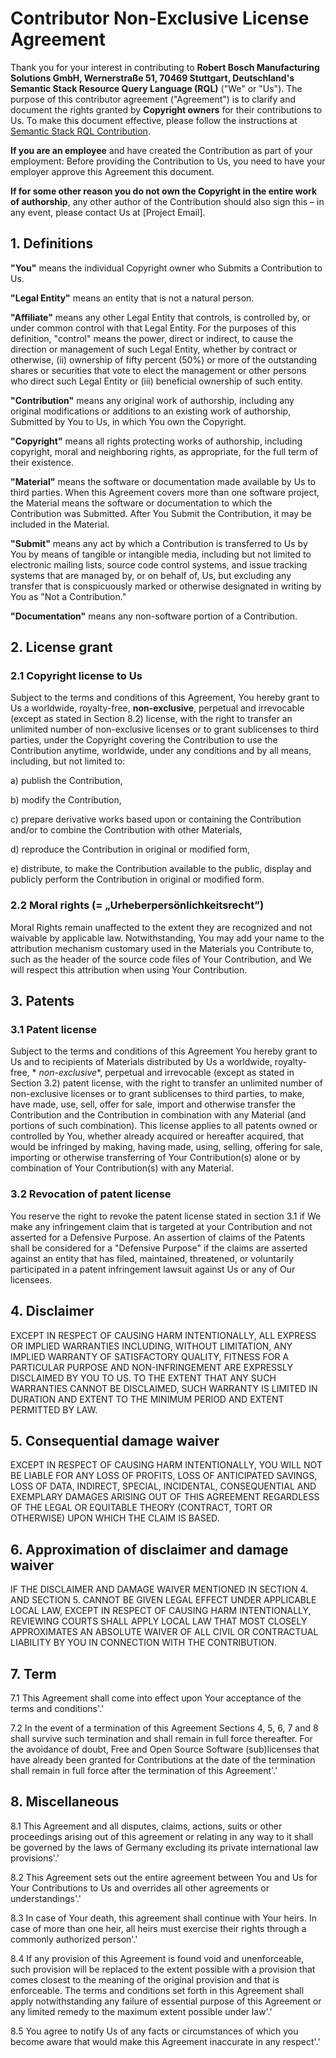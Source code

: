 # Contributor Non-Exclusive License Agreement

Thank you for your interest in contributing to **Robert Bosch Manufacturing Solutions GmbH, Wernerstraße 51, 70469 Stuttgart, Deutschland's Semantic Stack
Resource Query Language (RQL)** ("We" or "Us").
The purpose of this contributor agreement ("Agreement") is to clarify and document the rights granted by **Copyright owners** for their contributions to Us. To
make this document effective, please follow the instructions at [Semantic Stack RQL Contribution](https://github.com/bci-oss/semanticstack-rql).

**If you are an employee** and have created the Contribution as part of your employment:
Before providing the Contribution to Us, you need to have your employer approve this Agreement this document.

**If for some other reason you do not own the Copyright in the entire work of authorship**, any other author of the Contribution should also sign this – in any
event, please contact Us at [Project Email].

## 1. Definitions

**"You"** means the individual Copyright owner who Submits a Contribution to Us.

**"Legal Entity"** means an entity that is not a natural person.

**"Affiliate"** means any other Legal Entity that controls, is controlled by, or under common control with that Legal Entity. For the purposes of this
definition, "control" means the power, direct or indirect, to cause the direction or management of such Legal Entity, whether by contract or otherwise, (ii)
ownership of fifty percent (50%) or more of the outstanding shares or securities that vote to elect the management or other persons who direct such Legal Entity
or (iii) beneficial ownership of such entity.

**"Contribution"** means any original work of authorship, including any original modifications or additions to an existing work of authorship, Submitted by You
to Us, in which You own the Copyright.

**"Copyright"** means all rights protecting works of authorship, including copyright, moral and neighboring rights, as appropriate, for the full term of their
existence.

**"Material"** means the software or documentation made available by Us to third parties. When this Agreement covers more than one software project, the
Material means the software or documentation to which the Contribution was Submitted. After You Submit the Contribution, it may be included in the Material.

**"Submit"** means any act by which a Contribution is transferred to Us by You by means of tangible or intangible media, including but not limited to electronic
mailing lists, source code control systems, and issue tracking systems that are managed by, or on behalf of, Us, but excluding any transfer that is
conspicuously marked or otherwise designated in writing by You as "Not a Contribution."

**"Documentation"** means any non-software portion of a Contribution.

## 2. License grant

### 2.1 Copyright license to Us

Subject to the terms and conditions of this Agreement, You hereby grant to Us a worldwide, royalty-free, **non-exclusive**, perpetual and irrevocable (except as
stated in Section 8.2) license, with the right to transfer an unlimited number of non-exclusive licenses or to grant sublicenses to third parties, under the
Copyright covering the Contribution to use the Contribution anytime, worldwide, under any conditions and by all means, including, but not limited to:

a) publish the Contribution,

b) modify the Contribution,

c) prepare derivative works based upon or containing the Contribution and/or to combine the Contribution with other Materials,

d) reproduce the Contribution in original or modified form,

e) distribute, to make the Contribution available to the public, display and publicly perform the Contribution in original or modified form.

### 2.2 Moral rights (= „Urheberpersönlichkeitsrecht”)

Moral Rights remain unaffected to the extent they are recognized and not waivable by applicable law. Notwithstanding, You may add your name to the attribution
mechanism customary used in the Materials you Contribute to, such as the header of the source code files of Your Contribution, and We will respect this
attribution when using Your Contribution.

## 3. Patents

### 3.1 Patent license

Subject to the terms and conditions of this Agreement You hereby grant to Us and to recipients of Materials distributed by Us a worldwide, royalty-free, *
*non-exclusive**, perpetual and irrevocable (except as stated in Section 3.2) patent license, with the right to transfer an unlimited number of non-exclusive
licenses or to grant sublicenses to third parties, to make, have made, use, sell, offer for sale, import and otherwise transfer the Contribution and the
Contribution in combination with any Material (and portions of such combination). This license applies to all patents owned or controlled by You, whether
already acquired or hereafter acquired, that would be infringed by making, having made, using, selling, offering for sale, importing or otherwise transferring
of Your Contribution(s) alone or by combination of Your Contribution(s) with any Material.

### 3.2 Revocation of patent license

You reserve the right to revoke the patent license stated in section 3.1 if We make any infringement claim that is targeted at your Contribution and not
asserted for a Defensive Purpose. An assertion of claims of the Patents shall be considered for a "Defensive Purpose" if the claims are asserted against an
entity that has filed, maintained, threatened, or voluntarily participated in a patent infringement lawsuit against Us or any of Our licensees.

## 4. Disclaimer

EXCEPT IN RESPECT OF CAUSING HARM INTENTIONALLY, ALL EXPRESS OR IMPLIED WARRANTIES INCLUDING, WITHOUT LIMITATION, ANY IMPLIED WARRANTY OF SATISFACTORY QUALITY,
FITNESS FOR A PARTICULAR PURPOSE AND NON-INFRINGEMENT ARE EXPRESSLY DISCLAIMED BY YOU TO US. TO THE EXTENT THAT ANY SUCH WARRANTIES CANNOT BE DISCLAIMED, SUCH
WARRANTY IS LIMITED IN DURATION AND EXTENT TO THE MINIMUM PERIOD AND EXTENT PERMITTED BY LAW.

## 5. Consequential damage waiver

EXCEPT IN RESPECT OF CAUSING HARM INTENTIONALLY, YOU WILL NOT BE LIABLE FOR ANY LOSS OF PROFITS, LOSS OF ANTICIPATED SAVINGS, LOSS OF DATA, INDIRECT, SPECIAL,
INCIDENTAL, CONSEQUENTIAL AND EXEMPLARY DAMAGES ARISING OUT OF THIS AGREEMENT REGARDLESS OF THE LEGAL OR EQUITABLE THEORY (CONTRACT, TORT OR OTHERWISE) UPON
WHICH THE CLAIM IS BASED.

## 6. Approximation of disclaimer and damage waiver

IF THE DISCLAIMER AND DAMAGE WAIVER MENTIONED IN SECTION 4. AND SECTION 5. CANNOT BE GIVEN LEGAL EFFECT UNDER APPLICABLE LOCAL LAW, EXCEPT IN RESPECT OF CAUSING
HARM INTENTIONALLY, REVIEWING COURTS SHALL APPLY LOCAL LAW THAT MOST CLOSELY APPROXIMATES AN ABSOLUTE WAIVER OF ALL CIVIL OR CONTRACTUAL LIABILITY BY YOU IN
CONNECTION WITH THE CONTRIBUTION.

## 7. Term

7.1 This Agreement shall come into effect upon Your acceptance of the terms and conditions'.'

7.2 In the event of a termination of this Agreement Sections 4, 5, 6, 7 and 8 shall survive such termination and shall remain in full force thereafter. For the
avoidance of doubt, Free and Open Source Software (sub)licenses that have already been granted for Contributions at the date of the termination shall remain in
full force after the termination of this Agreement'.'

## 8. Miscellaneous

8.1 This Agreement and all disputes, claims, actions, suits or other proceedings arising out of this agreement or relating in any way to it shall be governed by
the laws of Germany excluding its private international law provisions'.'

8.2 This Agreement sets out the entire agreement between You and Us for Your Contributions to Us and overrides all other agreements or understandings'.'

8.3 In case of Your death, this agreement shall continue with Your heirs. In case of more than one heir, all heirs must exercise their rights through a commonly
authorized person'.'

8.4 If any provision of this Agreement is found void and unenforceable, such provision will be replaced to the extent possible with a provision that comes
closest to the meaning of the original provision and that is enforceable. The terms and conditions set forth in this Agreement shall apply notwithstanding any
failure of essential purpose of this Agreement or any limited remedy to the maximum extent possible under law'.'

8.5 You agree to notify Us of any facts or circumstances of which you become aware that would make this Agreement inaccurate in any respect'.'

